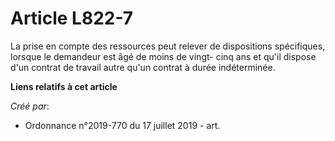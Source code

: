 # Article L822-7

La prise en compte des ressources peut relever de dispositions spécifiques, lorsque le demandeur est âgé de moins de vingt-
cinq ans et qu'il dispose d'un contrat de travail autre qu'un contrat à durée indéterminée.

**Liens relatifs à cet article**

_Créé par_:

  - Ordonnance n°2019-770 du 17 juillet 2019 - art.
